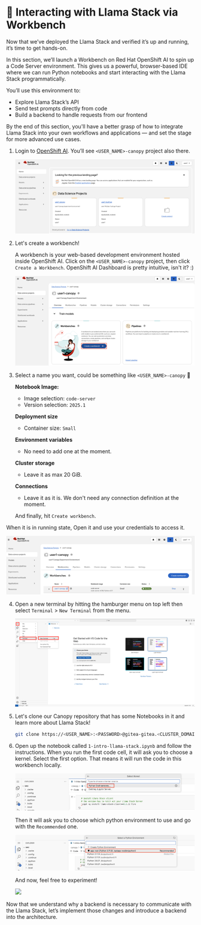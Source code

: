 # 📘 Interacting with Llama Stack via Workbench

Now that we’ve deployed the Llama Stack and verified it’s up and running, it’s time to get hands-on.

In this section, we’ll launch a Workbench on Red Hat OpenShift AI to spin up a Code Server environment. This gives us a powerful, browser-based IDE where we can run Python notebooks and start interacting with the Llama Stack programmatically.

You’ll use this environment to:

- Explore Llama Stack’s API
- Send test prompts directly from code
- Build a backend to handle requests from our frontend

By the end of this section, you'll have a better grasp of how to integrate Llama Stack into your own workflows and applications — and set the stage for more advanced use cases.

1. Login to [OpenShift AI](https://rhods-dashboard-redhat-ods-applications.<CLUSTER_DOMAIN>/). You’ll see `<USER_NAME>-canopy` project also there. 

   ![openshift-ai.png](./images/openshift-ai.png)

2. Let's create a workbench!   

   A workbench is your web-based development environment hosted inside OpenShift AI. Click on the `<USER_NAME>-canopy` project, then click `Create a Workbench`. OpenShift AI Dashboard is pretty intuitive, isn't it? :)
   
   ![create-workbench.png](./images/create-workbench.png)

3. Select a name you want, could be something like `<USER_NAME>-canopy` 🌳

    **Notebook Image:** 

    - Image selection: `code-server`
    - Version selection: `2025.1`
  
    **Deployment size**
    - Container size: `Small`

    **Environment variables**
    - No need to add one at the moment.

    **Cluster storage**
    - Leave it as max 20 GiB.

    **Connections**
    - Leave it as it is. We don't need any connection definition at the moment.

    And finally, hit `Create workbench`.

When it is in running state, Open it and use your credentials to access it.

   ![open-workbench.png](./images/open-workbench.png)

4. Open a new terminal by hitting the hamburger menu on top left then select `Terminal` > `New Terminal` from the menu.

   ![code-server-terminal.png](./images/code-server-terminal.png)

5. Let's clone our Canopy repository that has some Notebooks in it and learn more about Llama Stack!

   ```bash
   git clone https://<USER_NAME>:<PASSWORD>@gitea-gitea.<CLUSTER_DOMAIN>/<USER_NAME>/canopy.git
   ```

6. Open up the notebook called `1-intro-llama-stack.ipynb` and follow the instructions. When you run the first code cell, it will ask you to choose a kernel. Select the first option. That means it will run the code in this workbench locally.

   ![choose-python-env.png](./images/choose-python-env.png)

   Then it will ask you to choose which python environment to use and go with the `Recommended` one.

   ![choose-python-env2.png](./images/choose-python-env2.png)

   And now, feel free to experiment!

   ![](https://media0.giphy.com/media/v1.Y2lkPTc5MGI3NjExYjM0ZzFhNjRtemJ1NHNtOTkxYm52b3h3c3pnZ2VvdXBtNjBiZjZzcCZlcD12MV9pbnRlcm5hbF9naWZfYnlfaWQmY3Q9Zw/i68Balzk8Fewg/giphy.gif)


Now that we understand why a backend is necessary to communicate with the Llama Stack, let’s implement those changes and introduce a backend into the architecture.

